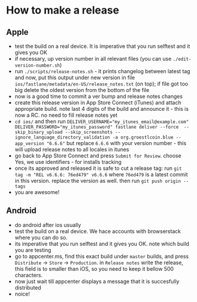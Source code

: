 # How to make a release

## Apple

* test the build on a real device. It is imperative that you run selftest and it gives you OK
* if necessary, up version number in all relevant files (you can use `./edit-version-number.sh`)
* run `./scripts/release-notes.sh` - it prints changelog between latest tag and now, put this output under
new version in file `ios/fastlane/metadata/en-US/release_notes.txt` (on top); if file got too big
delete the oldest version from the bottom of the file
* now is a good time to commit a ver bump and release notes changes
* create this release version in App Store Connect (iTunes) and attach appropriate build. note
last 4 digits of the build and announce it - this is now a RC. no need to fill release notes yet
* `cd ios/` and then  run `DELIVER_USERNAME="my_itunes_email@example.com" DELIVER_PASSWORD="my_itunes_password" fastlane deliver --force  --skip_binary_upload --skip_screenshots --ignore_language_directory_validation -a org.groestlcoin.blue --app_version "6.6.6"`
but replace `6.6.6` with your version number - this will upload release notes to all locales in itunes
* go back to App Store Connect and press `Submit for Review`. choose Yes, we use identifiers - for installs tracking
* once its approved and released it is safe to cut a release tag: run `git tag -m "REL v6.6.6: 76ed479" v6.6.6`
where `76ed479` is a latest commit in this version. replace the version as well. then run `git push origin --tags`
* you are awesome!

## Android

* do android after ios usually
* test the build on a real device. We hace accounts with browserstack where you can do so.
* its imperative that you run selftest and it gives you OK. note which build you are testing
* go to appcenter.ms, find this exact build under `master` builds, and press `Distribute` -> `Store` -> `Production`.
in `Release notes` write the release, this field is to smaller than iOS, so you need to keep it bellow 500 characters.
* now just wait till appcenter displays a message that it is succesfully distributed
* noice!
